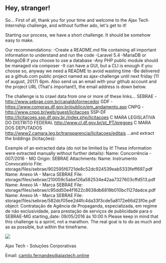 ## Hey, stranger!  
 
So... First of all, thank you for your time and welcome to the Ajax Tech Internship challenge,  and without further ado, let's get to it!

Starting our process, we have a short challenge. It should be somehow easy to make.
 
Our recommendations:
-Create a README.md file containing all important information to understand and run the code
-Laravel 5.4
-MariaDB or MongoDB if you choose to use a database
-Any PHP public module should be managed via composer
-It can have a GUI, but a CLI is enough if you choose so, anyway we need a README to avoid wasting time
-Be delivered as a github.com public project named as ajax-challenge until next friday (11 of august, 2017) 6pm. Also send us an email with your github account and the project URL (That's important!), the email address is down below.
 
The challenge is to crawl data from one or more of these links...
SEBRAE - http://www.sebrae.com.br/canaldofornecedor
GDF - https://www.compras.df.gov.br/publico/em_andamento.asp
CNPQ - http://www.cnpq.br/web/guest/licitacoes
SSP-DF http://licitacoes.ssp.df.gov.br./index.php/licitacoes
C MARA LEGISLATIVA DO DISTRITO FEDERAL http://www.cl.df.gov.br/pt_PT/pregoes
C MARA DOS DEPUTADOS http://www2.camara.leg.br/transparencia/licitacoes/editais
...and extract the biddings (licitações):
 
Example of an extracted data (do not be limited by it! These information were extracted manually without further details):
Name: Concorrência - 007/2016 - MG
Origin: SEBRAE
Attachments:
Name: Instrumento Convocatório
File: storage/files/sebrae/902595f6721de8c52dc924539eab5333feff697.pdf
Name: Anexo IA - Marca SEBRAE
File: storage/files/sebrae/210059c5abe126a582534e42aa7327603cffd513.pdf
Name: Anexo IA - Marca SEBRAE
File: storage/files/sebrae/c95dd50e4f1622c8638db6819b010bc1127dadce.pdf
Name: Anexo IA - Marca SEBRAE
File: storage/files/sebrae/582dcf05ee2d4fc4da33f3cde5a8172e66d23f0e.pdf
object: Contratação de Agência de Propaganda, especializada, em regime de não exclusividade, para prestação de serviços de publicidade para o SEBRAE-MG
starting_date: 09/05/2016 às 10:00 h
Please keep in mind that this challenge is a sprint, not a marathon. The real goal is to do as much and as as possible, but within the timeframe.



![](https://github.com/ajaxtechbsb/processo-seletivo/blob/master/got%20(2).png?raw=true)

Ajax Tech - Soluções Corporativas

Email: camilo.fernandes@ajaxtech.online
